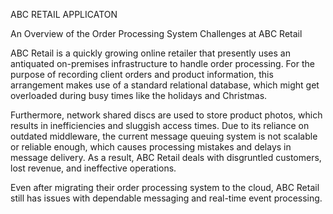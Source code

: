 ABC RETAIL APPLICATON

An Overview of the Order Processing System Challenges at ABC Retail

ABC Retail is a quickly growing online retailer that presently uses an antiquated on-premises infrastructure to handle order processing. For the purpose of recording client orders and product information, this arrangement makes use of a standard relational database, which might get overloaded during busy times like the holidays and Christmas.

Furthermore, network shared discs are used to store product photos, which results in inefficiencies and sluggish access times. Due to its reliance on outdated middleware, the current message queuing system is not scalable or reliable enough, which causes processing mistakes and delays in message delivery. As a result, ABC Retail deals with disgruntled customers, lost revenue, and ineffective operations.

Even after migrating their order processing system to the cloud, ABC Retail still has issues with dependable messaging and real-time event processing. 
